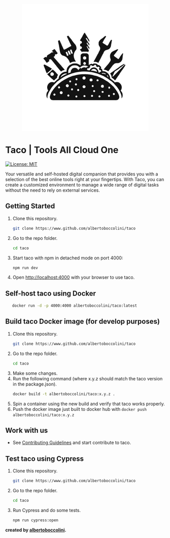 <p align="center">
  <img width="400" height="400" src="public/tacoLogo.png" style="text-align: center">
</p>

# Taco | Tools All Cloud One

[![License: MIT](https://img.shields.io/badge/License-MIT-yellow.svg)](https://opensource.org/licenses/MIT)

Your versatile and self-hosted digital companion that provides you with a selection of the best online
tools right at your fingertips. With Taco, you can create a customized environment to manage a wide
range of digital tasks without the need to rely on external services.

## Getting Started

1. Clone this repository.
   ```bash
   git clone https://www.github.com/albertoboccolini/taco
   ```
2. Go to the repo folder.

   ```bash
   cd taco
   ```

3. Start taco with npm in detached mode on port 4000:

   ```bash
   npm run dev
   ```

4. Open [http://localhost:4000](http://localhost:4000) with your browser to use taco.

## Self-host taco using Docker

```bash
   docker run -d -p 4000:4000 albertoboccolini/taco:latest
```

## Build taco Docker image (for develop purposes)

1. Clone this repository.
   ```bash
   git clone https://www.github.com/albertoboccolini/taco
   ```
2. Go to the repo folder.
   ```bash
   cd taco
   ```
3. Make some changes.
4. Run the following command (where x.y.z should match the taco version in the package.json).
   ```bash
   docker build -t albertoboccolini/taco:x.y.z .
   ```
5. Spin a container using the new build and verify that taco works properly.
6. Push the docker image just built to docker hub with `docker push albertoboccolini/taco:x.y.z`

## Work with us

- See [Contributing Guidelines](CONTRIBUTING.md) and start contribute to taco.

## Test taco using Cypress

1. Clone this repository.
   ```bash
   git clone https://www.github.com/albertoboccolini/taco
   ```
2. Go to the repo folder.
   ```bash
   cd taco
   ```
3. Run Cypress and do some tests.
   ```bash
   npm run cypress:open
   ```

**created by [albertoboccolini](https://github.com/albertoboccolini).**
